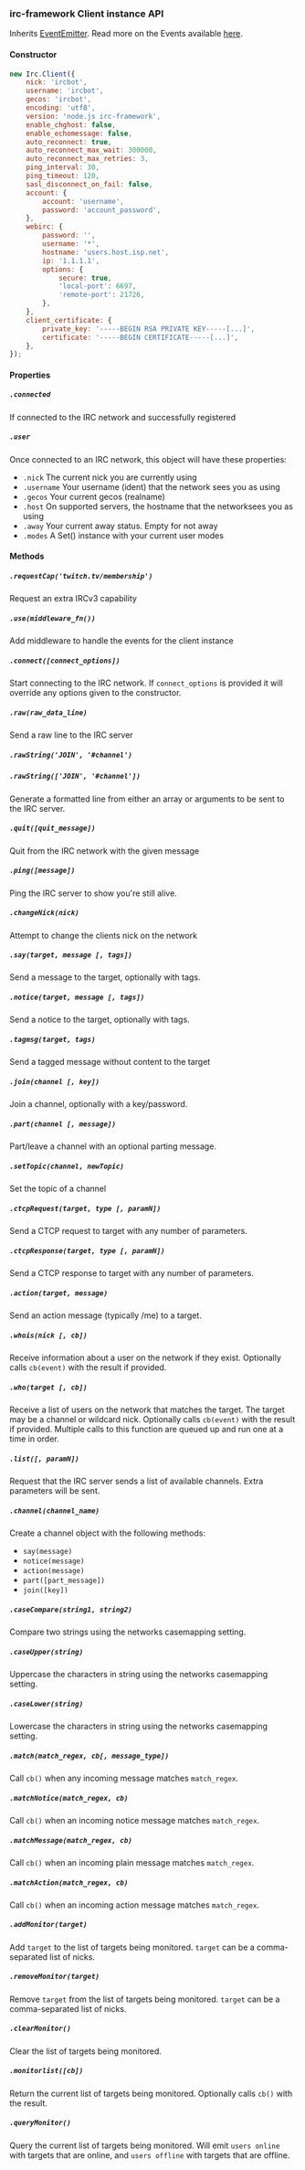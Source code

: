 ### irc-framework Client instance API

Inherits [EventEmitter](https://nodejs.org/api/events.html). Read more on the Events available [here](https://github.com/kiwiirc/irc-framework/blob/master/docs/events.md).

#### Constructor
~~~javascript
new Irc.Client({
    nick: 'ircbot',
    username: 'ircbot',
    gecos: 'ircbot',
    encoding: 'utf8',
    version: 'node.js irc-framework',
    enable_chghost: false,
    enable_echomessage: false,
    auto_reconnect: true,
    auto_reconnect_max_wait: 300000,
    auto_reconnect_max_retries: 3,
    ping_interval: 30,
    ping_timeout: 120,
    sasl_disconnect_on_fail: false,
    account: {
        account: 'username',
        password: 'account_password',
    },
    webirc: {
        password: '',
        username: '*',
        hostname: 'users.host.isp.net',
        ip: '1.1.1.1',
        options: {
            secure: true,
            'local-port': 6697,
            'remote-port': 21726,
        },
    },
    client_certificate: {
        private_key: '-----BEGIN RSA PRIVATE KEY-----[...]',
        certificate: '-----BEGIN CERTIFICATE-----[...]',
    },
});
~~~


#### Properties
##### `.connected`
If connected to the IRC network and successfully registered

##### `.user`
Once connected to an IRC network, this object will have these properties:
* `.nick` The current nick you are currently using
* `.username` Your username (ident) that the network sees you as using
* `.gecos` Your current gecos (realname)
* `.host` On supported servers, the hostname that the networksees you as using
* `.away` Your current away status. Empty for not away
* `.modes` A Set() instance with your current user modes


#### Methods
##### `.requestCap('twitch.tv/membership')`
Request an extra IRCv3 capability

##### `.use(middleware_fn())`
Add middleware to handle the events for the client instance

##### `.connect([connect_options])`
Start connecting to the IRC network. If `connect_options` is provided it will
override any options given to the constructor.

##### `.raw(raw_data_line)`
Send a raw line to the IRC server

##### `.rawString('JOIN', '#channel')`
##### `.rawString(['JOIN', '#channel'])`
Generate a formatted line from either an array or arguments to be sent to the
IRC server.

##### `.quit([quit_message])`
Quit from the IRC network with the given message

##### `.ping([message])`
Ping the IRC server to show you're still alive.

##### `.changeNick(nick)`
Attempt to change the clients nick on the network

##### `.say(target, message [, tags])`
Send a message to the target, optionally with tags.

##### `.notice(target, message [, tags])`
Send a notice to the target, optionally with tags.

##### `.tagmsg(target, tags)`
Send a tagged message without content to the target

##### `.join(channel [, key])`
Join a channel, optionally with a key/password.

##### `.part(channel [, message])`
Part/leave a channel with an optional parting message.

##### `.setTopic(channel, newTopic)`
Set the topic of a channel

##### `.ctcpRequest(target, type [, paramN])`
Send a CTCP request to target with any number of parameters.

##### `.ctcpResponse(target, type [, paramN])`
Send a CTCP response to target with any number of parameters.

##### `.action(target, message)`
Send an action message (typically /me) to a target.

##### `.whois(nick [, cb])`
Receive information about a user on the network if they exist. Optionally calls
`cb(event)` with the result if provided.

##### `.who(target [, cb])`
Receive a list of users on the network that matches the target. The target may be
a channel or wildcard nick. Optionally calls `cb(event)` with the result if
provided. Multiple calls to this function are queued up and run one at a time in
order.

##### `.list([, paramN])`
Request that the IRC server sends a list of available channels. Extra parameters
will be sent.

##### `.channel(channel_name)`
Create a channel object with the following methods:
* `say(message)`
* `notice(message)`
* `action(message)`
* `part([part_message])`
* `join([key])`

##### `.caseCompare(string1, string2)`
Compare two strings using the networks casemapping setting.

##### `.caseUpper(string)`
Uppercase the characters in string using the networks casemapping setting.

##### `.caseLower(string)`
Lowercase the characters in string using the networks casemapping setting.

##### `.match(match_regex, cb[, message_type])`
Call `cb()` when any incoming message matches `match_regex`.

##### `.matchNotice(match_regex, cb)`
Call `cb()` when an incoming notice message matches `match_regex`.

##### `.matchMessage(match_regex, cb)`
Call `cb()` when an incoming plain message matches `match_regex`.

##### `.matchAction(match_regex, cb)`
Call `cb()` when an incoming action message matches `match_regex`.

##### `.addMonitor(target)`
Add `target` to the list of targets being monitored. `target` can be a comma-separated list of nicks.

##### `.removeMonitor(target)`
Remove `target` from the list of targets being monitored. `target` can be a comma-separated list of nicks.

##### `.clearMonitor()`
Clear the list of targets being monitored.

##### `.monitorlist([cb])`
Return the current list of targets being monitored. Optionally calls `cb()` with the result.

##### `.queryMonitor()`
Query the current list of targets being monitored. Will emit `users online` with targets that are online,
and `users offline` with targets that are offline.
